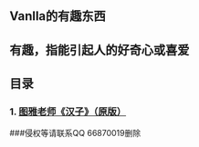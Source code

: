 ## Vanlla的有趣东西
## 有趣，指能引起人的好奇心或喜爱

## 目录
### 1. [图雅老师《汉子》（原版）](https://vanlla.fun/tuya/taoma.mp4)

###侵权等请联系QQ 66870019删除
